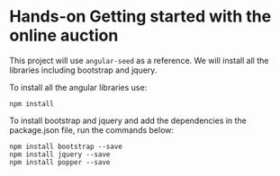 # Hands-on Getting started with the online auction

This project will use `angular-seed` as a reference. We will install all the libraries
including bootstrap and jquery.

To install all the angular libraries use:

```shell
npm install
```

To install bootstrap and jquery and add the dependencies in the package.json file, run
the commands below:

```shell
npm install bootstrap --save
npm install jquery --save
npm install popper --save
```
